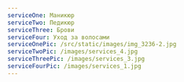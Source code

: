 ```yaml
---
serviceOne: Маникюр
serviceTwo: Педикюр
serviceThree: Брови
serviceFour: Уход за волосами
serviceOnePic: /src/static/images/img_3236-2.jpg
serviceTwoPic: /images/services_4.jpg
serviceThreePic: /images/services_3.jpg
serviceFourPic: /images/services_1.jpg
---
```

